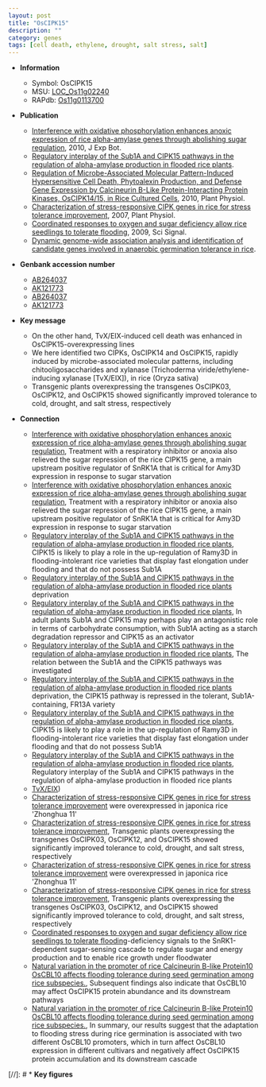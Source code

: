 ```yaml
---
layout: post
title: "OsCIPK15"
description: ""
category: genes
tags: [cell death, ethylene, drought, salt stress, salt]
---
```


* **Information**  
    + Symbol: OsCIPK15  
    + MSU: [LOC_Os11g02240](http://rice.plantbiology.msu.edu/cgi-bin/ORF_infopage.cgi?orf=LOC_Os11g02240)  
    + RAPdb: [Os11g0113700](http://rapdb.dna.affrc.go.jp/viewer/gbrowse_details/irgsp1?name=Os11g0113700)  

* **Publication**  
    + [Interference with oxidative phosphorylation enhances anoxic expression of rice alpha-amylase genes through abolishing sugar regulation](http://www.ncbi.nlm.nih.gov/pubmed?term=Interference+with+oxidative+phosphorylation+enhances+anoxic+expression+of+rice+alpha-amylase+genes+through+abolishing+sugar+regulation%5BTitle%5D), 2010, J Exp Bot.
    + [Regulatory interplay of the Sub1A and CIPK15 pathways in the regulation of alpha-amylase production in flooded rice plants](Stuttg).
    + [Regulation of Microbe-Associated Molecular Pattern-Induced Hypersensitive Cell Death, Phytoalexin Production, and Defense Gene Expression by Calcineurin B-Like Protein-Interacting Protein Kinases, OsCIPK14/15, in Rice Cultured Cells](http://www.ncbi.nlm.nih.gov/pubmed?term=Regulation+of+Microbe-Associated+Molecular+Pattern-Induced+Hypersensitive+Cell+Death,+Phytoalexin+Production,+and+Defense+Gene+Expression+by+Calcineurin+B-Like+Protein-Interacting+Protein+Kinases,+OsCIPK14/15,+in+Rice+Cultured+Cells%5BTitle%5D), 2010, Plant Physiol.
    + [Characterization of stress-responsive CIPK genes in rice for stress tolerance improvement](http://www.ncbi.nlm.nih.gov/pubmed?term=Characterization+of+stress-responsive+CIPK+genes+in+rice+for+stress+tolerance+improvement%5BTitle%5D), 2007, Plant Physiol.
    + [Coordinated responses to oxygen and sugar deficiency allow rice seedlings to tolerate flooding](http://www.ncbi.nlm.nih.gov/pubmed?term=Coordinated+responses+to+oxygen+and+sugar+deficiency+allow+rice+seedlings+to+tolerate+flooding%5BTitle%5D), 2009, Sci Signal.
    + [Dynamic genome-wide association analysis and identification of candidate genes involved in anaerobic germination tolerance in rice](N+Y).

* **Genbank accession number**  
    + [AB264037](http://www.ncbi.nlm.nih.gov/nuccore/AB264037)
    + [AK121773](http://www.ncbi.nlm.nih.gov/nuccore/AK121773)
    + [AB264037](http://www.ncbi.nlm.nih.gov/nuccore/AB264037)
    + [AK121773](http://www.ncbi.nlm.nih.gov/nuccore/AK121773)

* **Key message**  
    + On the other hand, TvX/EIX-induced cell death was enhanced in OsCIPK15-overexpressing lines
    + We here identified two CIPKs, OsCIPK14 and OsCIPK15, rapidly induced by microbe-associated molecular patterns, including chitooligosaccharides and xylanase (Trichoderma viride/ethylene-inducing xylanase [TvX/EIX]), in rice (Oryza sativa)
    + Transgenic plants overexpressing the transgenes OsCIPK03, OsCIPK12, and OsCIPK15 showed significantly improved tolerance to cold, drought, and salt stress, respectively

* **Connection**  
    + [Interference with oxidative phosphorylation enhances anoxic expression of rice alpha-amylase genes through abolishing sugar regulation](http://www.ncbi.nlm.nih.gov/pubmed?term=Interference+with+oxidative+phosphorylation+enhances+anoxic+expression+of+rice+alpha-amylase+genes+through+abolishing+sugar+regulation%5BTitle%5D), Treatment with a respiratory inhibitor or anoxia also relieved the sugar repression of the rice CIPK15 gene, a main upstream positive regulator of SnRK1A that is critical for Amy3D expression in response to sugar starvation
    + [Interference with oxidative phosphorylation enhances anoxic expression of rice alpha-amylase genes through abolishing sugar regulation](http://www.ncbi.nlm.nih.gov/pubmed?term=Interference+with+oxidative+phosphorylation+enhances+anoxic+expression+of+rice+alpha-amylase+genes+through+abolishing+sugar+regulation%5BTitle%5D), Treatment with a respiratory inhibitor or anoxia also relieved the sugar repression of the rice CIPK15 gene, a main upstream positive regulator of SnRK1A that is critical for Amy3D expression in response to sugar starvation
    + [Regulatory interplay of the Sub1A and CIPK15 pathways in the regulation of alpha-amylase production in flooded rice plants](http://www.ncbi.nlm.nih.gov/pubmed?term=Regulatory+interplay+of+the+Sub1A+and+CIPK15+pathways+in+the+regulation+of+alpha-amylase+production+in+flooded+rice+plants%5BTitle%5D), CIPK15 is likely to play a role in the up-regulation of Ramy3D in flooding-intolerant rice varieties that display fast elongation under flooding and that do not possess Sub1A
    + [Regulatory interplay of the Sub1A and CIPK15 pathways in the regulation of alpha-amylase production in flooded rice plants](2) deprivation
    + [Regulatory interplay of the Sub1A and CIPK15 pathways in the regulation of alpha-amylase production in flooded rice plants](http://www.ncbi.nlm.nih.gov/pubmed?term=Regulatory+interplay+of+the+Sub1A+and+CIPK15+pathways+in+the+regulation+of+alpha-amylase+production+in+flooded+rice+plants%5BTitle%5D), In adult plants Sub1A and CIPK15 may perhaps play an antagonistic role in terms of carbohydrate consumption, with Sub1A acting as a starch degradation repressor and CIPK15 as an activator
    + [Regulatory interplay of the Sub1A and CIPK15 pathways in the regulation of alpha-amylase production in flooded rice plants](http://www.ncbi.nlm.nih.gov/pubmed?term=Regulatory+interplay+of+the+Sub1A+and+CIPK15+pathways+in+the+regulation+of+alpha-amylase+production+in+flooded+rice+plants%5BTitle%5D), The relation between the Sub1A and the CIPK15 pathways was investigated
    + [Regulatory interplay of the Sub1A and CIPK15 pathways in the regulation of alpha-amylase production in flooded rice plants](2) deprivation, the CIPK15 pathway is repressed in the tolerant, Sub1A-containing, FR13A variety
    + [Regulatory interplay of the Sub1A and CIPK15 pathways in the regulation of alpha-amylase production in flooded rice plants](http://www.ncbi.nlm.nih.gov/pubmed?term=Regulatory+interplay+of+the+Sub1A+and+CIPK15+pathways+in+the+regulation+of+alpha-amylase+production+in+flooded+rice+plants%5BTitle%5D), CIPK15 is likely to play a role in the up-regulation of Ramy3D in flooding-intolerant rice varieties that display fast elongation under flooding and that do not possess Sub1A
    + [Regulatory interplay of the Sub1A and CIPK15 pathways in the regulation of alpha-amylase production in flooded rice plants](http://www.ncbi.nlm.nih.gov/pubmed?term=Regulatory+interplay+of+the+Sub1A+and+CIPK15+pathways+in+the+regulation+of+alpha-amylase+production+in+flooded+rice+plants%5BTitle%5D), Regulatory interplay of the Sub1A and CIPK15 pathways in the regulation of alpha-amylase production in flooded rice plants
    + [TvX/EIX](Oryza+sativa))
    + [Characterization of stress-responsive CIPK genes in rice for stress tolerance improvement](OsCIPK03,+OsCIPK12,+and+OsCIPK15) were overexpressed in japonica rice 'Zhonghua 11'
    + [Characterization of stress-responsive CIPK genes in rice for stress tolerance improvement](http://www.ncbi.nlm.nih.gov/pubmed?term=Characterization+of+stress-responsive+CIPK+genes+in+rice+for+stress+tolerance+improvement%5BTitle%5D), Transgenic plants overexpressing the transgenes OsCIPK03, OsCIPK12, and OsCIPK15 showed significantly improved tolerance to cold, drought, and salt stress, respectively
    + [Characterization of stress-responsive CIPK genes in rice for stress tolerance improvement](OsCIPK03,+OsCIPK12,+and+OsCIPK15) were overexpressed in japonica rice 'Zhonghua 11'
    + [Characterization of stress-responsive CIPK genes in rice for stress tolerance improvement](http://www.ncbi.nlm.nih.gov/pubmed?term=Characterization+of+stress-responsive+CIPK+genes+in+rice+for+stress+tolerance+improvement%5BTitle%5D), Transgenic plants overexpressing the transgenes OsCIPK03, OsCIPK12, and OsCIPK15 showed significantly improved tolerance to cold, drought, and salt stress, respectively
    + [Coordinated responses to oxygen and sugar deficiency allow rice seedlings to tolerate flooding](2)-deficiency signals to the SnRK1-dependent sugar-sensing cascade to regulate sugar and energy production and to enable rice growth under floodwater
    + [Natural variation in the promoter of rice Calcineurin B-like Protein10 OsCBL10 affects flooding tolerance during seed germination among rice subspecies.](http://www.ncbi.nlm.nih.gov/pubmed?term=Natural+variation+in+the+promoter+of+rice+Calcineurin+B-like+Protein10+OsCBL10+affects+flooding+tolerance+during+seed+germination+among+rice+subspecies.%5BTitle%5D),  Subsequent findings also indicate that OsCBL10 may affect OsCIPK15 protein abundance and its downstream pathways
    + [Natural variation in the promoter of rice Calcineurin B-like Protein10 OsCBL10 affects flooding tolerance during seed germination among rice subspecies.](http://www.ncbi.nlm.nih.gov/pubmed?term=Natural+variation+in+the+promoter+of+rice+Calcineurin+B-like+Protein10+OsCBL10+affects+flooding+tolerance+during+seed+germination+among+rice+subspecies.%5BTitle%5D),  In summary, our results suggest that the adaptation to flooding stress during rice germination is associated with two different OsCBL10 promoters, which in turn affect OsCBL10 expression in different cultivars and negatively affect OsCIPK15 protein accumulation and its downstream cascade

[//]: # * **Key figures**  


